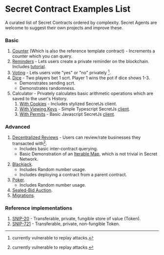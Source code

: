 # Secret Contract Examples List
A curated list of Secret Contracts ordered by complexity. Secret Agents are welcome to suggest their own projects and improve these.

### Basic
1. [Counter](https://github.com/scrtlabs/secret-counter) (Which is also the reference template contract) - Increments a counter which you can query.
2. [Reminders](https://github.com/darwinzer0/secret-contract-tutorials/tree/main/tutorial1/code) - Lets users create a private reminder on the blockchain. Includes [tutorial](https://learn.figment.io/tutorials/creating-a-secret-contract-from-scratch).
3. [Voting](https://github.com/scrtlabs/SecretSimpleVote) - Lets users vote "yes" or "no" privately [^1]. 
4. [Dice](https://github.com/scrtlabs/SecretDice) - Two players bet 1 scrt. Player 1 wins the pot if dice shows 1-3.
   * Demonstrates sending scrt.
   * Demonstrates randomness.
5. Calculator - Privately calculates basic arithmetic operations which are saved to the user's History.
   1. [With Cookies](https://github.com/liorbond/secretnetwork_sec4/tree/master/calc/src) - Includes stylized SecretJs client.
   2. [With Viewing Keys](https://github.com/eladr7/simplecalculator) - Simple Typescript SecretJs [client](https://github.com/eladr7/calculator-client).
   3. [With Permits](https://github.com/eshelB/secret-contract-calculator-with-permits) - Basic Javascript SecretJs [client](https://github.com/eshelB/secret-calculator-frontend).


### Advanced
1. [Decentralized Reviews](https://github.com/eshelB/decure/) - Users can review/rate businesses they transacted with[^1]. 
   * Includes basic inter-contract querying.
   * Basic Demonstration of an [Iterable Map](https://github.com/scrtlabs/secret-toolkit/tree/master/packages/incubator#cashmap), which is not trivial in Secret Network.
2. [Blackjack](https://github.com/scrtlabs/SecretJack).
   * Includes Random number usage.
   * Includes deploying a contract from a parent contract.
3. [Poker](https://github.com/scrtlabs/SecretHoldEm).
   * Includes Random number usage.
4. [Sealed-Bid Auction](https://github.com/baedrik/SCRT-sealed-bid-auction).
5. [Migrations](https://github.com/scrtlabs/secret-migrate-example).

### Reference implementations
1. [SNIP-20](https://github.com/scrtlabs/snip20-reference-impl) - Transferable, private, fungible store of value (Token).
2. [SNIP-721](https://github.com/baedrik/snip721-reference-impl) - Transferable, private, non-fungible Token.

[^1]: currently vulnerable to replay attacks.
